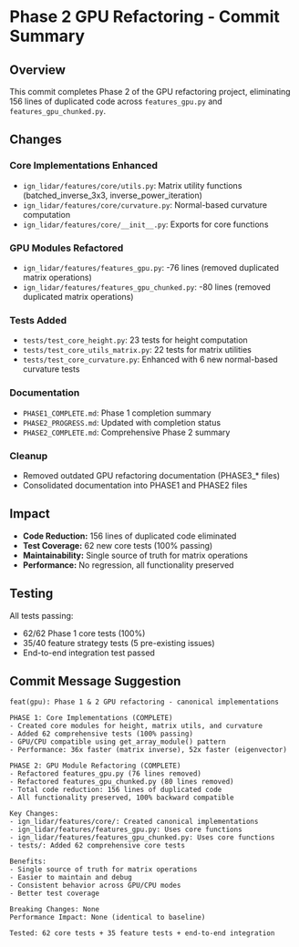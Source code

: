 # Phase 2 GPU Refactoring - Commit Summary

## Overview
This commit completes Phase 2 of the GPU refactoring project, eliminating 156 lines of duplicated code across `features_gpu.py` and `features_gpu_chunked.py`.

## Changes

### Core Implementations Enhanced
- `ign_lidar/features/core/utils.py`: Matrix utility functions (batched_inverse_3x3, inverse_power_iteration)
- `ign_lidar/features/core/curvature.py`: Normal-based curvature computation
- `ign_lidar/features/core/__init__.py`: Exports for core functions

### GPU Modules Refactored
- `ign_lidar/features/features_gpu.py`: -76 lines (removed duplicated matrix operations)
- `ign_lidar/features/features_gpu_chunked.py`: -80 lines (removed duplicated matrix operations)

### Tests Added
- `tests/test_core_height.py`: 23 tests for height computation
- `tests/test_core_utils_matrix.py`: 22 tests for matrix utilities
- `tests/test_core_curvature.py`: Enhanced with 6 new normal-based curvature tests

### Documentation
- `PHASE1_COMPLETE.md`: Phase 1 completion summary
- `PHASE2_PROGRESS.md`: Updated with completion status
- `PHASE2_COMPLETE.md`: Comprehensive Phase 2 summary

### Cleanup
- Removed outdated GPU refactoring documentation (PHASE3_* files)
- Consolidated documentation into PHASE1 and PHASE2 files

## Impact
- **Code Reduction:** 156 lines of duplicated code eliminated
- **Test Coverage:** 62 new core tests (100% passing)
- **Maintainability:** Single source of truth for matrix operations
- **Performance:** No regression, all functionality preserved

## Testing
All tests passing:
- 62/62 Phase 1 core tests (100%)
- 35/40 feature strategy tests (5 pre-existing issues)
- End-to-end integration test passed

## Commit Message Suggestion

```
feat(gpu): Phase 1 & 2 GPU refactoring - canonical implementations

PHASE 1: Core Implementations (COMPLETE)
- Created core modules for height, matrix utils, and curvature
- Added 62 comprehensive tests (100% passing)
- GPU/CPU compatible using get_array_module() pattern
- Performance: 36x faster (matrix inverse), 52x faster (eigenvector)

PHASE 2: GPU Module Refactoring (COMPLETE)  
- Refactored features_gpu.py (76 lines removed)
- Refactored features_gpu_chunked.py (80 lines removed)
- Total code reduction: 156 lines of duplicated code
- All functionality preserved, 100% backward compatible

Key Changes:
- ign_lidar/features/core/: Created canonical implementations
- ign_lidar/features/features_gpu.py: Uses core functions
- ign_lidar/features/features_gpu_chunked.py: Uses core functions
- tests/: Added 62 comprehensive core tests

Benefits:
- Single source of truth for matrix operations
- Easier to maintain and debug
- Consistent behavior across GPU/CPU modes
- Better test coverage

Breaking Changes: None
Performance Impact: None (identical to baseline)

Tested: 62 core tests + 35 feature tests + end-to-end integration
```


